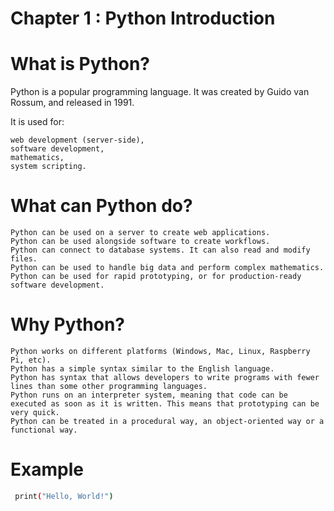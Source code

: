 # Chapter 1 : Python Introduction

# What is Python?

Python is a popular programming language. It was created by Guido van Rossum, and released in 1991.

It is used for:

    web development (server-side),
    software development,
    mathematics,
    system scripting.

# What can Python do?

    Python can be used on a server to create web applications.
    Python can be used alongside software to create workflows.
    Python can connect to database systems. It can also read and modify files.
    Python can be used to handle big data and perform complex mathematics.
    Python can be used for rapid prototyping, or for production-ready software development.

# Why Python?

    Python works on different platforms (Windows, Mac, Linux, Raspberry Pi, etc).
    Python has a simple syntax similar to the English language.
    Python has syntax that allows developers to write programs with fewer lines than some other programming languages.
    Python runs on an interpreter system, meaning that code can be executed as soon as it is written. This means that prototyping can be very quick.
    Python can be treated in a procedural way, an object-oriented way or a functional way.


# Example 
```bash
 print("Hello, World!")
```
